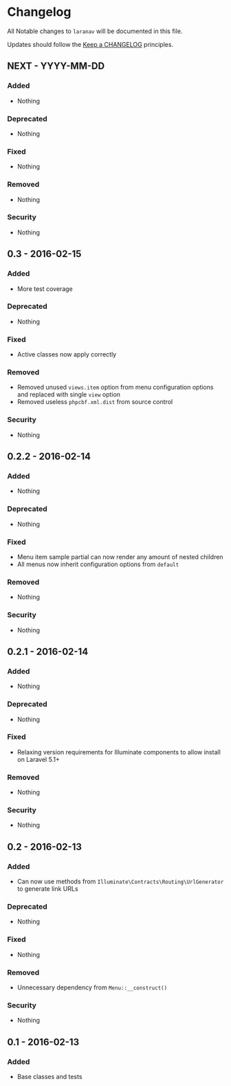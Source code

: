 # Changelog

All Notable changes to `laranav` will be documented in this file.

Updates should follow the [Keep a CHANGELOG](http://keepachangelog.com/) principles.

## NEXT - YYYY-MM-DD

### Added
- Nothing

### Deprecated
- Nothing

### Fixed
- Nothing

### Removed
- Nothing

### Security
- Nothing

## 0.3 - 2016-02-15

### Added
- More test coverage

### Deprecated
- Nothing

### Fixed
- Active classes now apply correctly

### Removed
- Removed unused `views.item` option from menu configuration options and replaced with single `view` option
- Removed useless `phpcbf.xml.dist` from source control

### Security
- Nothing

## 0.2.2 - 2016-02-14

### Added
- Nothing

### Deprecated
- Nothing

### Fixed
- Menu item sample partial can now render any amount of nested children
- All menus now inherit configuration options from `default`

### Removed
- Nothing

### Security
- Nothing

## 0.2.1 - 2016-02-14

### Added
- Nothing

### Deprecated
- Nothing

### Fixed
- Relaxing version requirements for Illuminate components to allow install on Laravel 5.1+

### Removed
- Nothing

### Security
- Nothing

## 0.2 - 2016-02-13

### Added
- Can now use methods from `Illuminate\Contracts\Routing\UrlGenerator` to generate link URLs

### Deprecated
- Nothing

### Fixed
- Nothing

### Removed
- Unnecessary dependency from `Menu::__construct()`

### Security
- Nothing

## 0.1 - 2016-02-13

### Added
- Base classes and tests
